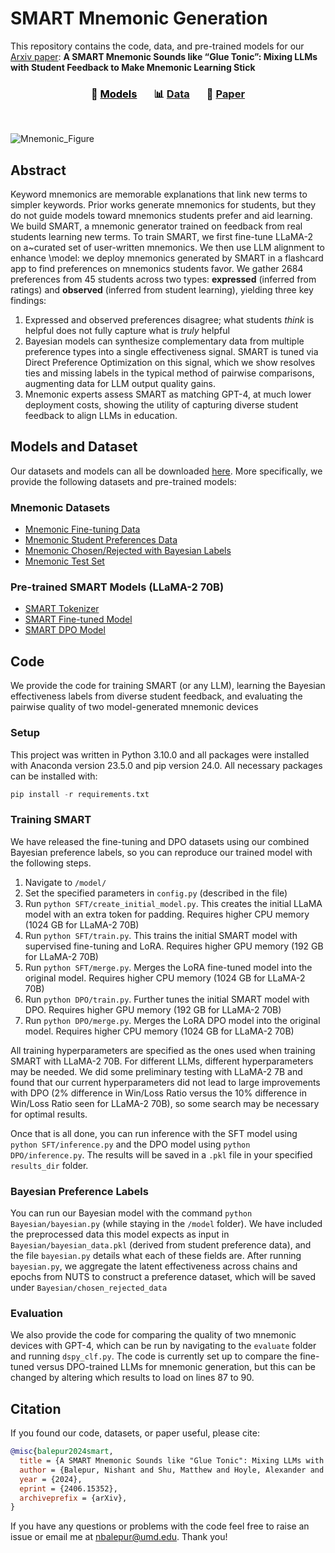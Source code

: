 # SMART Mnemonic Generation

This repository contains the code, data, and pre-trained models for our [Arxiv paper](https://arxiv.org/abs/2406.15352): **A SMART Mnemonic Sounds like “Glue Tonic”: Mixing LLMs with Student Feedback to Make Mnemonic Learning Stick**

<h3 align="center">
<span style="color:black">🦾 <a style="color:black;" href="https://huggingface.co/collections/nbalepur/mnemonic-generation-6674c357b3882fd58790ebd4">Models</a>&nbsp;&nbsp;&nbsp; &nbsp;&nbsp;&nbsp;📊 <a href="https://huggingface.co/collections/nbalepur/mnemonic-generation-6674c357b3882fd58790ebd4">Data</a>&nbsp;&nbsp;&nbsp;  &nbsp;&nbsp;&nbsp;📝 <a href="https://arxiv.org/abs/2406.15352">Paper</a></span>
</h3>

<br />

![Mnemonic_Figure](https://github.com/nbalepur/Mnemonic/assets/55101514/de8fd5be-2a02-4d0c-a170-5e56138f3ab8)

## Abstract

Keyword mnemonics are memorable explanations that link new terms to simpler keywords.
Prior works generate mnemonics for students, but they do not guide models toward mnemonics students prefer and aid learning.
We build SMART, a mnemonic generator trained on feedback from real students learning new terms.
To train SMART, we first fine-tune LLaMA-2 on a~curated set of user-written mnemonics.
We then use LLM alignment to enhance \model: we deploy mnemonics generated by SMART in a flashcard app to find preferences on mnemonics students favor.
We gather 2684 preferences from 45 students across two types: **expressed** (inferred from ratings) and **observed** (inferred from student learning), yielding three key findings:

1. Expressed and observed preferences disagree; what students *think* is helpful does not fully capture what is *truly* helpful
2. Bayesian models can synthesize complementary data from multiple preference types into a single effectiveness signal.
SMART is tuned via Direct Preference Optimization on this signal, which we show resolves ties and missing labels in the typical method of pairwise comparisons, augmenting data for LLM output quality gains. 
3. Mnemonic experts assess SMART as matching GPT-4, at much lower deployment costs, showing the utility of capturing diverse student feedback to align LLMs in education.

## Models and Dataset

Our datasets and models can all be downloaded [here](https://huggingface.co/collections/nbalepur/mnemonic-generation-6674c357b3882fd58790ebd4). More specifically, we provide the following datasets and pre-trained models:

### Mnemonic Datasets
- [Mnemonic Fine-tuning Data](https://huggingface.co/datasets/nbalepur/Mnemonic_SFT)
- [Mnemonic Student Preferences Data](https://huggingface.co/datasets/nbalepur/Mnemonic_Pref)
- [Mnemonic Chosen/Rejected with Bayesian Labels](https://huggingface.co/datasets/nbalepur/Mnemonic_Chosen_Rejected)
- [Mnemonic Test Set](https://huggingface.co/datasets/nbalepur/Mnemonic_Test)

### Pre-trained SMART Models (LLaMA-2 70B)
- [SMART Tokenizer](https://huggingface.co/datasets/nbalepur/LLama-2-70b-Mnemonic-Tokenizer)
- [SMART Fine-tuned Model](https://huggingface.co/nbalepur/LLama-2-70b-Mnemonic-SFT)
- [SMART DPO Model](https://huggingface.co/nbalepur/LLama-2-70b-Mnemonic-DPO/)

## Code

We provide the code for training SMART (or any LLM), learning the Bayesian effectiveness labels from diverse student feedback, and evaluating the pairwise quality of two model-generated mnemonic devices 

### Setup

This project was written in Python 3.10.0 and all packages were installed with Anaconda version 23.5.0 and pip version 24.0. All necessary packages can be installed with:

```python
pip install -r requirements.txt
```

### Training SMART

We have released the fine-tuning and DPO datasets using our combined Bayesian preference labels, so you can reproduce our trained model with the following steps.

1. Navigate to `/model/`
2. Set the specified parameters in `config.py` (described in the file)
2. Run `python SFT/create_initial_model.py`. This creates the initial LLaMA model with an extra token for padding. Requires higher CPU memory (1024 GB for LLaMA-2 70B)
3. Run `python SFT/train.py`. This trains the initial SMART model with supervised fine-tuning and LoRA. Requires higher GPU memory (192 GB for LLaMA-2 70B)
4. Run `python SFT/merge.py`. Merges the LoRA fine-tuned model into the original model. Requires higher CPU memory (1024 GB for LLaMA-2 70B)
5. Run `python DPO/train.py`. Further tunes the initial SMART model with DPO. Requires higher GPU memory (192 GB for LLaMA-2 70B)
6. Run `python DPO/merge.py`. Merges the LoRA DPO model into the original model. Requires higher CPU memory (1024 GB for LLaMA-2 70B)

All training hyperparameters are specified as the ones used when training SMART with LLaMA-2 70B. For different LLMs, different hyperparameters may be needed. We did some preliminary testing with LLaMA-2 7B and found that our current hyperparameters did not lead to large improvements with DPO (2% difference in Win/Loss Ratio versus the 10% difference in Win/Loss Ratio seen for LLaMA-2 70B), so some search may be necessary for optimal results.

Once that is all done, you can run inference with the SFT model using `python SFT/inference.py` and the DPO model using `python DPO/inference.py`. The results will be saved in a `.pkl` file in your specified `results_dir` folder.

### Bayesian Preference Labels

You can run our Bayesian model with the command `python Bayesian/bayesian.py` (while staying in the `/model` folder). We have included the preprocessed data this model expects as input in `Bayesian/bayesian_data.pkl` (derived from student preference data), and the file `bayesian.py` details what each of these fields are. After running `bayesian.py`, we aggregate the latent effectiveness across chains and epochs from NUTS to construct a preference dataset, which will be saved under `Bayesian/chosen_rejected_data` 

### Evaluation

We also provide the code for comparing the quality of two mnemonic devices with GPT-4, which can be run by navigating to the `evaluate` folder and running `dspy_clf.py`. The code is currently set up to compare the fine-tuned versus DPO-trained LLMs for mnemonic generation, but this can be changed by altering which results to load on lines 87 to 90.

## Citation

If you found our code, datasets, or paper useful, please cite:

```bibtex
@misc{balepur2024smart,
  title = {A SMART Mnemonic Sounds like "Glue Tonic": Mixing LLMs with Student Feedback to Make Mnemonic Learning Stick},
  author = {Balepur, Nishant and Shu, Matthew and Hoyle, Alexander and Robey, Alison and Feng, Shi and Goldfarb-Tarrant, Seraphina and Boyd-Graber, Jordan},
  year = {2024},
  eprint = {2406.15352},
  archiveprefix = {arXiv},
}
```

If you have any questions or problems with the code feel free to raise an issue or email me at [nbalepur@umd.edu](mailto:nbalepur@umd.edu). Thank you!